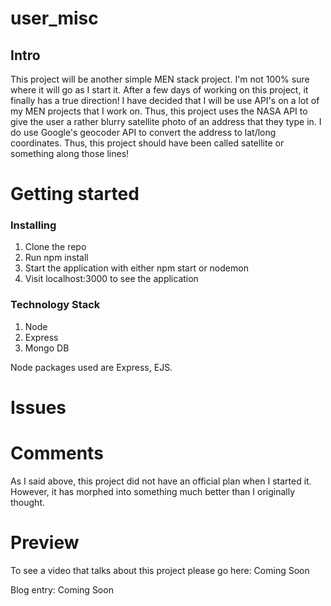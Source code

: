 # user_misc
## Intro

This project will be another simple MEN stack project. I'm not 100% sure where it will go as I start it. After a few days of working on this project, it finally has a true direction! I have decided that I will be use API's on a lot of my MEN projects that I work on. Thus, this project uses the NASA API to give the user a rather blurry satellite photo of an address that they type in. I do use Google's geocoder API to convert the address to lat/long coordinates. Thus, this project should have been called satellite or something along those lines! 

# Getting started
### Installing 

1. Clone the repo
2. Run npm install
3. Start the application with either npm start or nodemon
4. Visit localhost:3000 to see the application

### Technology Stack

1. Node
2. Express
3. Mongo DB

Node packages used are Express, EJS. 

# Issues


# Comments
  
As I said above, this project did not have an official plan when I started it. However, it has morphed into something much better than I originally thought. 


# Preview

To see a video that talks about this project please go here: Coming Soon

Blog entry: Coming Soon